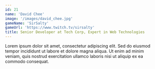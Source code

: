 ```yaml
---
id: 21
name: 'David Chee'
image: '/images/david_chee.jpg'
gameName: 'SirSalty'
gameUrl: 'https://www.twitch.tv/sirsalty'
title: Senior Developer at Tech Corp, Expert in Web Technologies
---
```


Lorem ipsum dolor sit amet, consectetur adipiscing elit. Sed do eiusmod tempor incididunt ut labore et dolore magna aliqua. Ut enim ad minim veniam, quis nostrud exercitation ullamco laboris nisi ut aliquip ex ea commodo consequat.
